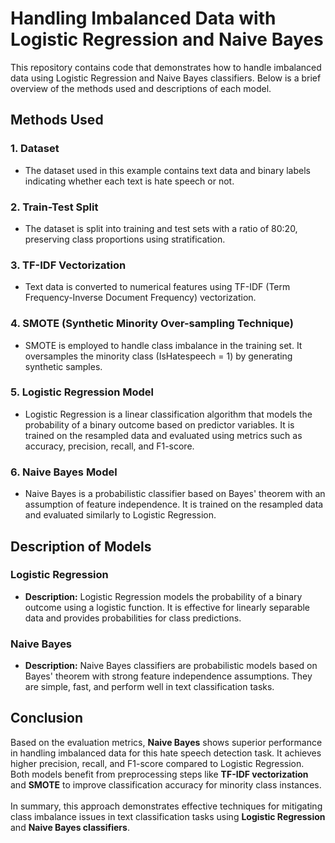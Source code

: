# Handling Imbalanced Data with Logistic Regression and Naive Bayes

This repository contains code that demonstrates how to handle imbalanced data using Logistic Regression and Naive Bayes classifiers. Below is a brief overview of the methods used and descriptions of each model.

## Methods Used

### 1. Dataset
- The dataset used in this example contains text data and binary labels indicating whether each text is hate speech or not.

### 2. Train-Test Split
- The dataset is split into training and test sets with a ratio of 80:20, preserving class proportions using stratification.

### 3. TF-IDF Vectorization
- Text data is converted to numerical features using TF-IDF (Term Frequency-Inverse Document Frequency) vectorization.
  
### 4. SMOTE (Synthetic Minority Over-sampling Technique)
- SMOTE is employed to handle class imbalance in the training set. It oversamples the minority class (IsHatespeech = 1) by generating synthetic samples.

### 5. Logistic Regression Model
- Logistic Regression is a linear classification algorithm that models the probability of a binary outcome based on predictor variables. It is trained on the resampled data and evaluated using metrics such as accuracy, precision, recall, and F1-score.

### 6. Naive Bayes Model
- Naive Bayes is a probabilistic classifier based on Bayes' theorem with an assumption of feature independence. It is trained on the resampled data and evaluated similarly to Logistic Regression.

## Description of Models

### Logistic Regression
- **Description:** Logistic Regression models the probability of a binary outcome using a logistic function. It is effective for linearly separable data and provides probabilities for class predictions.

### Naive Bayes
- **Description:** Naive Bayes classifiers are probabilistic models based on Bayes' theorem with strong feature independence assumptions. They are simple, fast, and perform well in text classification tasks.

## Conclusion

Based on the evaluation metrics, **Naive Bayes** shows superior performance in handling imbalanced data for this hate speech detection task. It achieves higher precision, recall, and F1-score compared to Logistic Regression. 
<br> Both models benefit from preprocessing steps like **TF-IDF vectorization** and **SMOTE** to improve classification accuracy for minority class instances.
<br><br>
In summary, this approach demonstrates effective techniques for mitigating class imbalance issues in text classification tasks using **Logistic Regression** and **Naive Bayes classifiers**.
